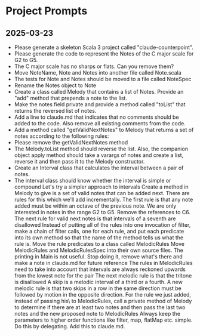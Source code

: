 # Project Prompts

## 2025-03-23

- Please generate a skeleton Scala 3 project called "claude-counterpoint".
- Please generate the code to represent the Notes of the C major scale for G2 to G5.
- The C major scale has no sharps or flats. Can you remove them?
- Move NoteName, Note and Notes into another file called Note.scala
- The tests for Note and Notes should be moved to a file called NoteSpec
- Rename the Notes object to Note
- Create a class called Melody that contains a list of Notes. Provide an "add" method that prepends a note to the list.
- Make the notes field private and provide a method called "toList" that returns the reversed list of notes.
- Add a line to claude.md that indicates that no comments should be added to the code. Also remove all existing comments from the code.
- Add a method called "getValidNextNotes" to Melody that returns a set of notes according to the following rules:
- Please remove the getValidNextNotes method
- The Melody.toList method should reverse the list. Also, the companion object apply method should take a varargs of notes and create a list, reverse it and then pass it to the Melody constructor.
- Create an Interval class that calculates the interval between a pair of notes.
- The interval class should know whether the interval is simple or compound
Let's try a simpler approach to intervals
Create a method in Melody to give is a set of valid notes that can be added next. There are rules for this which we'll add incrementally. The first rule is that any note added must be within an octave of the previous note.
We are only interested in notes in the range G2 to G5. Remove the references to C6.
The next rule for valid next notes is that intervals of a seventh are disallowed
Instead of putting all of the rules into one invocation of filter, make a chain of filter calls, one for each rule, and put each predicate into its own method so that the name of the method tells us what the rule is.
Move the rule predicates to a class called MelodicRules
Move MelodicRules and MelodicRulesSpec into their own source files.
The printing in Main is not useful. Stop doing it, remove what's there and make a note in claude.md for future reference
The rules in MelodicRules need to take into account that intervals are always reckoned upwards from the lowest note for the pair
The next melodic rule is that the tritone is disallowed
A skip is a melodic interval of a third or a fourth. A new melodic rule is that two skips in a row in the same direction must be followed by motion in the opposite direction.
For the rule we just added, instead of passing 	his\ to MelodicRules, call a private method of Melody to determine if there are at least two notes and then pass the last two notes and the new proposed note to MelodicRules
Always keep the parameters to higher order functions like filter, map, flatMap etc. simple. Do this by delegating. Add this to claude.md.
